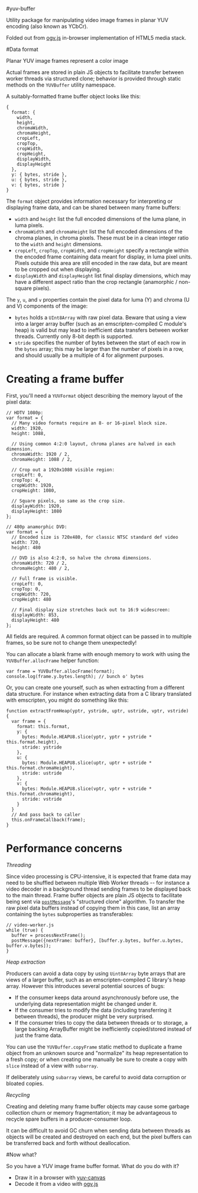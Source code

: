 #yuv-buffer

Utility package for manipulating video image frames in planar YUV encoding (also known as YCbCr).

Folded out from [ogv.js](https://github.com/brion/ogv.js) in-browser implementation of HTML5 media stack.

#Data format

Planar YUV image frames represent a color image 

Actual frames are stored in plain JS objects to facilitate transfer between worker threads via structured clone; behavior is provided through static methods on the `YUVBuffer` utility namespace.

A suitably-formatted frame buffer object looks like this:

```
{
  format: {
    width,
    height,
    chromaWidth,
    chromaHeight,
    cropLeft,
    cropTop,
    cropWidth,
    cropHeight,
    displayWidth,
    displayHeight
  },
  y: { bytes, stride },
  u: { bytes, stride },
  v: { bytes, stride }
}
```

The `format` object provides information necessary for interpreting or displaying frame data, and can be shared between many frame buffers:

* `width` and `height` list the full encoded dimensions of the luma plane, in luma pixels.
* `chromaWidth` and `chromaHeight` list the full encoded dimensions of the chroma planes, in chroma pixels. These must be in a clean integer ratio to the `width` and `height` dimensions.
* `cropLeft`, `cropTop`, `cropWidth`, and `cropHeight` specify a rectangle within the encoded frame containing data meant for display, in luma pixel units. Pixels outside this area are still encoded in the raw data, but are meant to be cropped out when displaying.
* `displayWidth` and `displayHeight` list final display dimensions, which may have a different aspect ratio than the crop rectangle (anamorphic / non-square pixels).

The `y`, `u`, and `v` properties contain the pixel data for luma (Y) and chroma (U and V) components of the image:
* `bytes` holds a `UInt8Array` with raw pixel data. Beware that using a view into a larger array buffer (such as an emscripten-compiled C module's heap) is valid but may lead to inefficient data transfers between worker threads. Currently only 8-bit depth is supported.
* `stride` specifies the number of bytes between the start of each row in the `bytes` array; this may be larger than the number of pixels in a row, and should usually be a multiple of 4 for alignment purposes.

# Creating a frame buffer

First, you'll need a `YUVFormat` object describing the memory layout of the pixel data:

```
// HDTV 1080p:
var format = {
  // Many video formats require an 8- or 16-pixel block size.
  width: 1920,
  height: 1088,

  // Using common 4:2:0 layout, chroma planes are halved in each dimension.
  chromaWidth: 1920 / 2,
  chromaHeight: 1088 / 2,

  // Crop out a 1920x1080 visible region:
  cropLeft: 0,
  cropTop: 4,
  cropWidth: 1920,
  cropHeight: 1080,

  // Square pixels, so same as the crop size.
  displayWidth: 1920,
  displayHeight: 1080
};
```

```
// 480p anamorphic DVD:
var format = {
  // Encoded size is 720x480, for classic NTSC standard def video
  width: 720,
  height: 480

  // DVD is also 4:2:0, so halve the chroma dimensions.
  chromaWidth: 720 / 2,
  chromaHeight: 480 / 2,

  // Full frame is visible.
  cropLeft: 0,
  cropTop: 0,
  cropWidth: 720,
  cropHeight: 480

  // Final display size stretches back out to 16:9 widescreen:
  displayWidth: 853,
  displayHeight: 480
};
```

All fields are required. A common format object can be passed in to multiple frames, so be sure not to change them unexpectedly!


You can allocate a blank frame with enough memory to work with using the `YUVBuffer.allocFrame` helper function:

```
var frame = YUVBuffer.allocFrame(format);
console.log(frame.y.bytes.length); // bunch o' bytes
```

Or, you can create one yourself, such as when extracting from a different data structure. For instance when extracting data from a C library translated with emscripten, you might do something like this:

```
function extractFromHeap(yptr, ystride, uptr, ustride, vptr, vstride) {
  var frame = {
    format: this.format,
    y: {
      bytes: Module.HEAPU8.slice(yptr, yptr + ystride * this.format.height),
      stride: ystride
    },
    u: {
      bytes: Module.HEAPU8.slice(uptr, uptr + ustride * this.format.chromaHeight),
      stride: ustride
    },
    v: {
      bytes: Module.HEAPU8.slice(vptr, vptr + vstride * this.format.chromaHeight),
      stride: vstride
    }
  }
  // And pass back to caller
  this.onFrameCallback(frame);
}
```

# Performance concerns

*Threading*

Since video processing is CPU-intensive, it is expected that frame data may need to be shuffled between multiple Web Worker threads -- for instance a video decoder in a background thread sending frames to be displayed back to the main thread. Frame buffer objects are plain JS objects to facilitate being sent via [`postMessage`](https://developer.mozilla.org/en-US/docs/Web/API/Worker/postMessage)'s "structured clone" algorithm. To transfer the raw pixel data buffers instead of copying them in this case, list an array containing the `bytes` subproperties as transferables:

```
// video-worker.js
while (true) {
  buffer = processNextFrame();
  postMessage({nextFrame: buffer}, [buffer.y.bytes, buffer.u.bytes, buffer.v.bytes]);
}
```

*Heap extraction*

Producers can avoid a data copy by using `Uint8Array` byte arrays that are views of a larger buffer, such as an emscripten-compiled C library's heap array. However this introduces several potential sources of bugs:

* If the consumer keeps data around asynchronously before use, the underlying data representation might be changed under it.
* If the consumer tries to modify the data (including transferring it between threads), the producer might be very surprised.
* If the consumer tries to copy the data between threads or to storage, a large backing ArrayBuffer might be inefficiently copied/stored instead of just the frame data.

You can use the `YUVBuffer.copyFrame` static method to duplicate a frame object from an unknown source and "normalize" its heap representation to a fresh copy; or when creating one manually be sure to create a copy with `slice` instead of a view with `subarray`.

If deliberately using `subarray` views, be careful to avoid data corruption or bloated copies.

*Recycling*

Creating and deleting many frame buffer objects may cause some garbage collection churn or memory fragmentation; it may be advantageous to recycle spare buffers in a producer-consumer loop.

It can be difficult to avoid GC churn when sending data between threads as objects will be created and destroyed on each end, but the pixel buffers can be transferred back and forth without deallocation.

#Now what?

So you have a YUV image frame buffer format. What do you do with it?

* Draw it in a browser with [yuv-canvas](https://github.com/brion/yuv-canvas)
* Decode it from a video with [ogv.js](https://github.com/brion/ogv.js)
